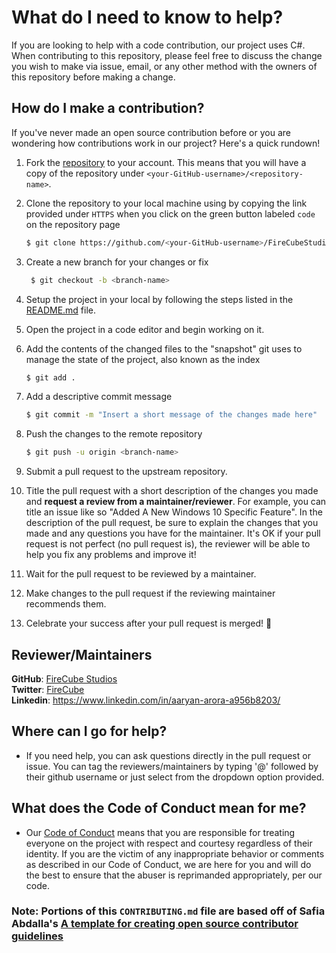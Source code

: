 # What do I need to know to help?

If you are looking to help with a code contribution, our project uses C#. When contributing to this repository, please feel free to discuss the change you wish to make via issue, email, or any other method with the owners of this repository before making a change.

## How do I make a contribution?

If you've never made an open source contribution before or you are wondering how contributions work in our project? Here's a quick rundown!

1. Fork the [repository](https://github.com/FireCubeStudios/FluentFlyouts3) to your account. This means that you will have a copy of the repository under `<your-GitHub-username>/<repository-name>`.
2. Clone the repository to your local machine using by copying the link provided under `HTTPS` when you click on the green button labeled `code` on the repository page

    ```sh
    $ git clone https://github.com/<your-GitHub-username>/FireCubeStudios/FluentFlyouts3.git
    ```

4. Create a new branch for your changes or fix 

    ```sh
     $ git checkout -b <branch-name>
    ```

5. Setup the project in your local by following the steps listed in the [README.md](https://github.com/FireCubeStudios/FluentFlyouts3/blob/master/README.md) file.
6. Open the project in a code editor and begin working on it.
7. Add the contents of the changed files to the "snapshot" git uses to manage the state of the project, also known as the index

    ```sh
    $ git add .
    ```

8. Add a descriptive commit message

    ```sh
    $ git commit -m "Insert a short message of the changes made here"
    ```

9. Push the changes to the remote repository

    ```sh
    $ git push -u origin <branch-name>
    ```

10. Submit a pull request to the upstream repository.
11. Title the pull request with a short description of the changes you made and **request a review from a maintainer/reviewer**. For example, you can title an issue like so "Added A New Windows 10 Specific Feature". In the description of the pull request, be sure to explain the changes that you made and any questions you have for the maintainer. It's OK if your pull request is not perfect (no pull request is), the reviewer will be able to help you fix any problems and improve it!
12. Wait for the pull request to be reviewed by a maintainer.
13. Make changes to the pull request if the reviewing maintainer recommends them.
14. Celebrate your success after your pull request is merged! 🎉

## Reviewer/Maintainers

  **GitHub**: [FireCube Studios](https://github.com/FireCubeStudios) <br>
  **Twitter**: [FireCube](https://twitter.com/FireCubeStudios) <br>
  **Linkedin**: https://www.linkedin.com/in/aaryan-arora-a956b8203/

## Where can I go for help?
- If you need help, you can ask questions directly in the pull request or issue. You can tag the reviewers/maintainers by typing '@' followed by their github username or just select from the dropdown option provided. 

## What does the Code of Conduct mean for me?
- Our [Code of Conduct](https://github.com/FireCubeStudios/.github/blob/master/code_of_conduct.md) means that you are responsible for treating everyone on the project with respect and courtesy regardless of their identity. If you are the victim of any inappropriate behavior or comments as described in our Code of Conduct, we are here for you and will do the best to ensure that the abuser is reprimanded appropriately, per our code.

### Note: Portions of this `CONTRIBUTING.md` file are based off of Safia Abdalla's [A template for creating open source contributor guidelines](https://opensource.com/life/16/3/contributor-guidelines-template-and-tips)
